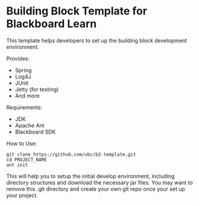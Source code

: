 Building Block Template for Blackboard Learn
============================================

This template helps developers to set up the building block development environment.

Provides:
* Spring
* Log4J
* JUnit
* Jetty (for testing)
* And more

Requirements:
* JDK
* Apache Ant
* Blackboard SDK

How to Use:
    
    git clone https://github.com/ubc/b2-template.git
    cd PROJECT_NAME
    ant init

This will help you to setup the initial develop environment, including directory structures and download the necessary jar files. You may want to remove this .git directory and create your own git repo once your set up your project.
